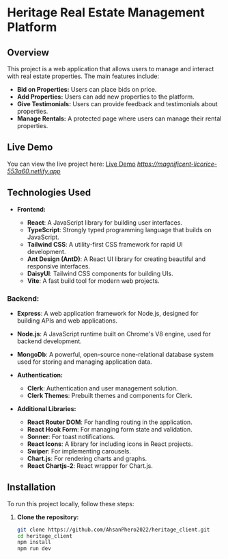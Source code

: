 # Heritage Real Estate Management Platform

## Overview

This project is a web application that allows users to manage and interact with real estate properties. The main features include:

- **Bid on Properties:** Users can place bids on price.
- **Add Properties:** Users can add new properties to the platform.
- **Give Testimonials:** Users can provide feedback and testimonials about properties.
- **Manage Rentals:** A protected page where users can manage their rental properties.

## Live Demo

You can view the live project here: [Live Demo](#) _https://magnificent-licorice-553a60.netlify.app_

## Technologies Used

- **Frontend:**

  - **React**: A JavaScript library for building user interfaces.
  - **TypeScript**: Strongly typed programming language that builds on JavaScript.
  - **Tailwind CSS**: A utility-first CSS framework for rapid UI development.
  - **Ant Design (AntD)**: A React UI library for creating beautiful and responsive interfaces.
  - **DaisyUI**: Tailwind CSS components for building UIs.
  - **Vite**: A fast build tool for modern web projects.

### Backend:

- **Express**: A web application framework for Node.js, designed for building APIs and web applications.
- **Node.js**: A JavaScript runtime built on Chrome's V8 engine, used for backend development.
- **MongoDb**: A powerful, open-source none-relational database system used for storing and managing application data.

- **Authentication:**

  - **Clerk**: Authentication and user management solution.
  - **Clerk Themes**: Prebuilt themes and components for Clerk.

- **Additional Libraries:**

  - **React Router DOM**: For handling routing in the application.
  - **React Hook Form**: For managing form state and validation.
  - **Sonner**: For toast notifications.
  - **React Icons**: A library for including icons in React projects.
  - **Swiper**: For implementing carousels.
  - **Chart.js**: For rendering charts and graphs.
  - **React Chartjs-2**: React wrapper for Chart.js.

## Installation

To run this project locally, follow these steps:

1. **Clone the repository:**

   ```bash
   git clone https://github.com/AhsanPhero2022/heritage_client.git
   cd heritage_client
   npm install
   npm run dev

   ```
